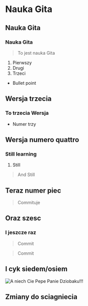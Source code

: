# Nauka Gita
## Nauka Gita
### Nauka Gita

>To jest nauka Gita

1. Pierwszy
2. Drugi
  1. Trzeci


- Bullet point

## Wersja trzecia
### To trzecia Wersja
- Numer trzy


## Wersja numero quattro
### Still learning

1. Still
>And Still

## Teraz numer piec
>Commituje

## Oraz szesc
### I jeszcze raz
>Commit

  >Commit

## I cyk siedem/osiem

![A niech Cie Pepe Panie Dziobaku!!!](https://vignette.wikia.nocookie.net/fiffan/images/4/4f/Heinz_Dundersztyc.png/revision/latest?cb=20160704141550&path-prefix=pl)

## Zmiany do sciagniecia
